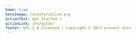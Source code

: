 ```yaml
---
home: true
heroImage: /assets/valine.png
actionText: Get Started →
actionLink: /en/guide/
footer: GPL-2.0 Licensed | Copyright © 2017-present xCss
---
```

